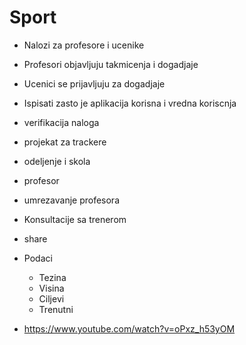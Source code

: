 # Sport

-   Nalozi za profesore i ucenike
-   Profesori objavljuju takmicenja i dogadjaje
-   Ucenici se prijavljuju za dogadjaje

-   Ispisati zasto je aplikacija korisna i vredna koriscnja
-   verifikacija naloga
-   projekat za trackere
-   odeljenje i skola
-   profesor
-   umrezavanje profesora
-   Konsultacije sa trenerom

*   share

*   Podaci

    -   Tezina
    -   Visina
    -   Ciljevi
    -   Trenutni

*   https://www.youtube.com/watch?v=oPxz_h53yOM
